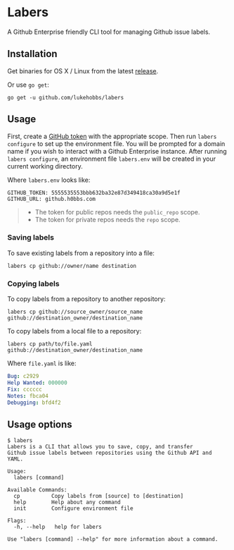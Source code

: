 # Labers

A  Github Enterprise friendly CLI tool for managing Github issue labels.

## Installation

Get binaries for OS X / Linux from the latest [release].

Or use `go get`:

```
go get -u github.com/lukehobbs/labers
```

[release]: https://github.com/lukehobbs/labers/releases

## Usage

First, create a [GitHub token][tokens] with the appropriate scope. Then run `labers configure` to set up the environment file. You will be prompted for a domain name if you wish to interact with a Github Enterprise instance. After running `labers configure`, an environment file `labers.env` will be created in your current working directory.

Where `labers.env` looks like:
```
GITHUB_TOKEN: 5555535553bbb632ba32e87d349418ca30a9d5e1f
GITHUB_URL: github.h0bbs.com
```

> - The token for public repos needs the `public_repo` scope.
> - The token for private repos needs the `repo` scope.

[tokens]: https://github.com/settings/tokens

### Saving labels

To save existing labels from a repository into a file:
```
labers cp github://owner/name destination
```

### Copying labels

To copy labels from a repository to another repository:
```
labers cp github://source_owner/source_name github://destination_owner/destination_name
```

To copy labels from a local file to a repository:
```
labers cp path/to/file.yaml github://destination_owner/destination_name
```
Where `file.yaml` is like:
```yml
Bug: c2929
Help Wanted: 000000
Fix: cccccc
Notes: fbca04
Debugging: bfd4f2
```

## Usage options

```
$ labers
Labers is a CLI that allows you to save, copy, and transfer
Github issue labels between repositories using the Github API and YAML.

Usage:
  labers [command]

Available Commands:
  cp          Copy labels from [source] to [destination]
  help        Help about any command
  init        Configure environment file

Flags:
  -h, --help   help for labers

Use "labers [command] --help" for more information about a command.
```
